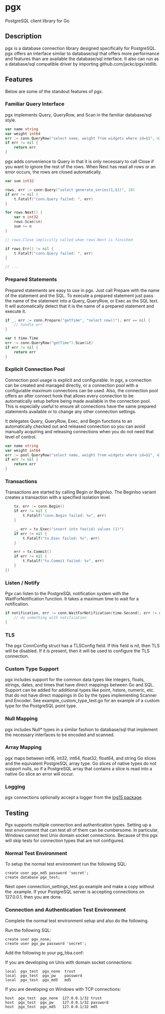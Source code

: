 # pgx

PostgreSQL client library for Go

## Description

pgx is a database connection library designed specifically for PostgreSQL. pgx offers an interface similar to database/sql that offers more performance and features than are available the database/sql interface. It also can run as a database/sql compatible driver by importing github.com/jackc/pgx/stdlib.

## Features

Below are some of the standout features of pgx.

### Familiar Query Interface

pgx implements Query, QueryRow, and Scan in the familiar database/sql style.

```go
var name string
var weight int64
err := conn.QueryRow("select name, weight from widgets where id=$1", 42).Scan(&name, &weight)
if err != nil {
    return err
}
```

pgx adds convenience to Query in that it is only necessary to call Close if you
want to ignore the rest of the rows. When Next has read all rows or an error
occurs, the rows are closed automatically.

```go
var sum int32

rows, err := conn.Query("select generate_series(1,$1)", 10)
if err != nil {
    t.Fatalf("conn.Query failed: ", err)
}

for rows.Next() {
    var n int32
    rows.Scan(&n)
    sum += n
}

// rows.Close implicitly called when rows.Next is finished

if rows.Err() != nil {
    t.Fatalf("conn.Query failed: ", err)
}

// ...
```

### Prepared Statements

Prepared statements are easy to use in pgx. Just call Prepare with the name of
the statement and the SQL. To execute a prepared statement just pass the name
of the statement into a Query, QueryRow, or Exec as the SQL text. It will
automatically detect that it is the name of a prepared statement and execute
it.

```go
if _, err := conn.Prepare("getTime", "select now()"); err == nil {
    // handle err
}

var t time.Time
err := conn.QueryRow("getTime").Scan(&t)
if err != nil {
    return err
}
```

### Explicit Connection Pool

Connection pool usage is explicit and configurable. In pgx, a connection can
be created and managed directly, or a connection pool with a configurable
maximum connections can be used. Also, the connection pool offers an after
connect hook that allows every connection to be automatically setup before
being made available in the connection pool. This is especially useful to
ensure all connections have the same prepared statements available or to
change any other connection settings.

It delegates Query, QueryRow, Exec, and Begin functions to an automatically
checked out and released connection so you can avoid manually acquiring and
releasing connections when you do not need that level of control.

```go
var name string
var weight int64
err := pool.QueryRow("select name, weight from widgets where id=$1", 42).Scan(&name, &weight)
if err != nil {
    return err
}
```

### Transactions

Transactions are started by calling Begin or BeginIso. The BeginIso variant
creates a transaction with a specified isolation level.

```go
    tx, err := conn.Begin()
    if err != nil {
        t.Fatalf("conn.Begin failed: %v", err)
    }

    _, err = tx.Exec("insert into foo(id) values (1)")
    if err != nil {
        t.Fatalf("tx.Exec failed: %v", err)
    }

    err = tx.Commit()
    if err != nil {
        t.Fatalf("tx.Commit failed: %v", err)
    }
})
```

### Listen / Notify

Pgx can listen to the PostgreSQL notification system with the
WaitForNotification function. It takes a maximum time to wait for a
notification.

```go
if notification, err := conn.WaitForNotification(time.Second); err != nil {
    // do something with notification
}
```

### TLS

The pgx ConnConfig struct has a TLSConfig field. If this field is
nil, then TLS will be disabled. If it is present, then it will be used to
configure the TLS connection.

### Custom Type Support

pgx includes support for the common data types like integers, floats, strings,
dates, and times that have direct mappings between Go and SQL. Support can be
added for additional types like point, hstore, numeric, etc. that do not have
direct mappings in Go by the types implementing Scanner and Encoder. See
example_custom_type_test.go for an example of a custom type for the PostgreSQL
point type.

### Null Mapping

pgx includes Null* types in a similar fashion to database/sql that implement the
necessary interfaces to be encoded and scanned.

### Array Mapping

pgx maps between int16, int32, int64, float32, float64, and string Go slices
and the equivalent PostgreSQL array type. Go slices of native types do not
support nulls, so if a PostgreSQL array that contains a slice is read into a
native Go slice an error will occur.

### Logging

pgx connections optionally accept a logger from the [log15
package](http://gopkg.in/inconshreveable/log15.v2).

## Testing

Pgx supports multiple connection and authentication types. Setting up a test
environment that can test all of them can be cumbersome. In particular,
Windows cannot test Unix domain socket connections. Because of this pgx will
skip tests for connection types that are not configured.

### Normal Test Environment

To setup the normal test environment run the following SQL:

    create user pgx_md5 password 'secret';
    create database pgx_test;

Next open connection_settings_test.go.example and make a copy without the
.example. If your PostgreSQL server is accepting connections on 127.0.0.1,
then you are done.

### Connection and Authentication Test Environment

Complete the normal test environment setup and also do the following.

Run the following SQL:

    create user pgx_none;
    create user pgx_pw password 'secret';

Add the following to your pg_hba.conf:

If you are developing on Unix with domain socket connections:

    local  pgx_test  pgx_none  trust
    local  pgx_test  pgx_pw    password
    local  pgx_test  pgx_md5   md5

If you are developing on Windows with TCP connections:

    host  pgx_test  pgx_none  127.0.0.1/32 trust
    host  pgx_test  pgx_pw    127.0.0.1/32 password
    host  pgx_test  pgx_md5   127.0.0.1/32 md5
